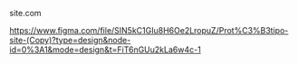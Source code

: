 site.com

https://www.figma.com/file/SIN5kC1GIu8H6Oe2LropuZ/Prot%C3%B3tipo-site-(Copy)?type=design&node-id=0%3A1&mode=design&t=FiT6nGUu2kLa6w4c-1
